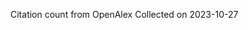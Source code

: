 <!--
SPDX-FileCopyrightText: 2023 Brown, E. M., Nesbitt, A., Hébert-Dufresne, L., Veytsman, B., Pimentel, J. F., Druskat, S., Mietchen, D., Howison, J.

SPDX-License-Identifier: CC-BY-4.0
-->

Citation count from OpenAlex
Collected on 2023-10-27
